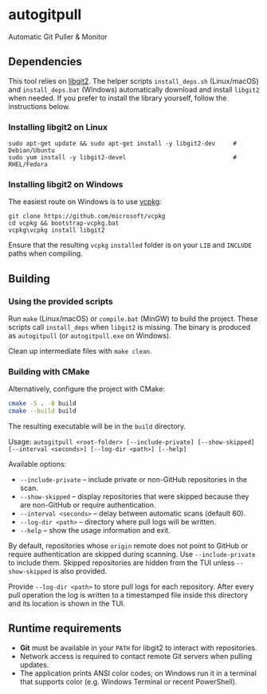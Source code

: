 # autogitpull
Automatic Git Puller & Monitor

## Dependencies
This tool relies on [libgit2](https://libgit2.org/). The helper scripts `install_deps.sh`
(Linux/macOS) and `install_deps.bat` (Windows) automatically download and install
`libgit2` when needed. If you prefer to install the library yourself, follow the
instructions below.

### Installing libgit2 on Linux
```
sudo apt-get update && sudo apt-get install -y libgit2-dev     # Debian/Ubuntu
sudo yum install -y libgit2-devel                              # RHEL/Fedora
```

### Installing libgit2 on Windows
The easiest route on Windows is to use
[vcpkg](https://github.com/microsoft/vcpkg):

```
git clone https://github.com/microsoft/vcpkg
cd vcpkg && bootstrap-vcpkg.bat
vcpkg\vcpkg install libgit2
```

Ensure that the resulting `vcpkg` `installed` folder is on your `LIB` and
`INCLUDE` paths when compiling.

## Building
### Using the provided scripts
Run `make` (Linux/macOS) or `compile.bat` (MinGW) to build the project. These
scripts call `install_deps` when `libgit2` is missing. The binary is produced as
`autogitpull` (or `autogitpull.exe` on Windows).

Clean up intermediate files with `make clean`.

### Building with CMake
Alternatively, configure the project with CMake:

```bash
cmake -S . -B build
cmake --build build
```

The resulting executable will be in the `build` directory.

Usage: `autogitpull <root-folder> [--include-private] [--show-skipped] [--interval <seconds>] [--log-dir <path>] [--help]`

Available options:

* `--include-private` – include private or non-GitHub repositories in the scan.
* `--show-skipped` – display repositories that were skipped because they are non-GitHub or require authentication.
* `--interval <seconds>` – delay between automatic scans (default 60).
* `--log-dir <path>` – directory where pull logs will be written.
* `--help` – show the usage information and exit.

By default, repositories whose `origin` remote does not point to GitHub or require authentication are skipped during scanning. Use `--include-private` to include them. Skipped repositories are hidden from the TUI unless `--show-skipped` is also provided.

Provide `--log-dir <path>` to store pull logs for each repository. After every pull operation the log
is written to a timestamped file inside this directory and its location is shown in the TUI.

## Runtime requirements
* **Git** must be available in your `PATH` for libgit2 to interact with repositories.
* Network access is required to contact remote Git servers when pulling updates.
* The application prints ANSI color codes; on Windows run it in a terminal that
  supports color (e.g. Windows Terminal or recent PowerShell).
